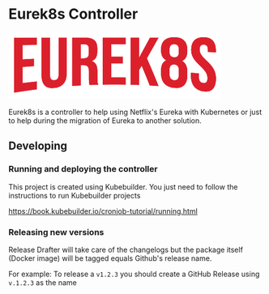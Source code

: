 # Eurek8s Controller

![image](https://github.com/Eurek8s/controller/blob/main/docs/static/logo.png?raw=true)

Eurek8s is a controller to help using Netflix's Eureka with Kubernetes or just to help during the migration of Eureka to
another solution.

## Developing

### Running and deploying the controller

This project is created using Kubebuilder. You just need to follow the instructions to run Kubebuilder projects

https://book.kubebuilder.io/cronjob-tutorial/running.html

### Releasing new versions

Release Drafter will take care of the changelogs but the package itself (Docker image) will be tagged equals Github's
release name.

For example: To release a `v1.2.3` you should create a GitHub Release using `v.1.2.3` as the name

